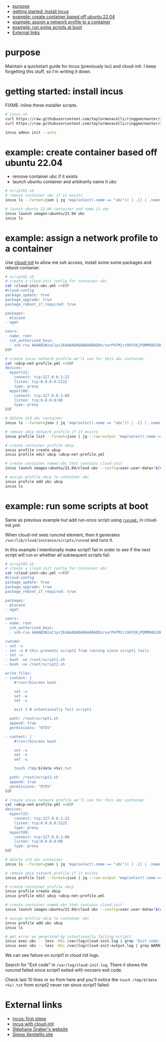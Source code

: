 <!--TOC-->

- [purpose](#purpose)
- [getting started: install incus](#getting-started-install-incus)
- [example: create container based off ubuntu 22.04](#example-create-container-based-off-ubuntu-2204)
- [example: assign a network profile to a container](#example-assign-a-network-profile-to-a-container)
- [example: run some scripts at boot](#example-run-some-scripts-at-boot)
- [External links](#external-links)

<!--TOC-->

# purpose

Maintain a quickstart guide for incus (previously lxc) and cloud-init.  I keep forgetting this stuff, so I'm writing it down.

# getting started: install incus

FIXME: inline these installer scripts.

```bash
# incus.sh
curl https://raw.githubusercontent.com/taylormonacelli/ringgem/master/install-kibbly-stable-sources-on-ubuntu.sh | sudo bash
curl https://raw.githubusercontent.com/taylormonacelli/ringgem/master/install-incus-on-ubuntu.sh | sudo bash

incus admin init --auto
```

# example: create container based off ubuntu 22.04


- remove container ubc if it exists
- launch ubuntu container and arbitrarily name it ubc


```bash
# script01.sh
# remove container ubc if it exists
incus ls --format=json | jq 'map(select(.name == "ubc")) | .[] | .name' | xargs --no-run-if-empty -I {} incus delete --force {}

# launch ubuntu 22.04 container and name it ubc
incus launch images:ubuntu/22.04 ubc
incus ls
```


# example: assign a network profile to a container


Use [cloud-init](https://cloudinit.readthedocs.io/en/latest/howto/run_cloud_init_locally.html#lxd) to allow me ssh access, install some some packages and reboot contanier.


```bash
# script02.sh
# create a cloud-init config for container ubc
cat >cloud-init-ubc.yml <<EOF
#cloud-config
package_update: true
package_upgrade: true
package_reboot_if_required: true

packages:
- mlocate
- wget

users:
- name: root
  ssh_authorized_keys:
  - ssh-rsa AAAAB3NzaC1yc2EAAAADAQABAAABAQDn/xarP47M2rz9UtE6jPQMMhBDJOKbWa1LJ/JRD6G6d3KNekq0rl65e7+0keIXrH7+rkVHn1jtqbHdXiDR1EngjcX1IAZyosmIqkTj9MAVTc+ZmoOLiJZYxCZ812Abnai/CM3Q77cQIFHUP/wb0fFdsGx9Szfobdb722K4jxvbyYwjMGJUHWmdFYpwPz7bqzX/s+3Ij9SPyQG9jT66tVmcIjiEloLgWF2DztT31OpvJHrtn/JuB8GDtNEsBezw+ga1ubUGjvCZ4z2iauB2kjesh2nhM0xpBDt9pthKGBoTr36gxJyhzUJk0pGbfJIkaxuf8mBnIxibR0+B1B8hT4GP tom
EOF

# create incus network profile we'll use for this ubc container
cat >ubcp-net-profile.yml <<EOF
devices:
  myport22:
    connect: tcp:127.0.0.1:22
    listen: tcp:0.0.0.0:2222
    type: proxy
  myport80:
    connect: tcp:127.0.0.1:80
    listen: tcp:0.0.0.0:80
    type: proxy
EOF

# delete old ubc container
incus ls --format=json | jq 'map(select(.name == "ubc")) | .[] | .name' | xargs --no-run-if-empty -I {} incus delete --force {}

# remove ubcp network profile if it exists
incus profile list --format=json | jq --raw-output 'map(select(.name == "ubcp") | .name) | .[]' | xargs --no-run-if-empty --max-args=1 incus profile delete

# create container profile ubcp
incus profile create ubcp
incus profile edit ubcp <ubcp-net-profile.yml

# create container named ubc that contains cloud-init
incus launch images:ubuntu/22.04/cloud ubc --config=user.user-data="$(cat cloud-init-ubc.yml)"

# assign profile ubcp to container ubc
incus profile add ubc ubcp
incus ls
```


# example: run some scripts at boot


Same as previous example but add run-once script using [`runcmd:`](https://cloudinit.readthedocs.io/en/latest/reference/examples.html#run-commands-on-first-boot) in cloud-init.yml.

When cloud-init sees runcmd element, then it generates `/var/lib/cloud/instance/scripts/runcmd` and runs it.

In this example I intentionally make script1 fail in order to see if the next script will run or whether all subsequent scripts fail.


```bash
# script03.sh
# create a cloud-init config for container ubc
cat >cloud-init-ubc.yml <<EOF
#cloud-config
package_update: true
package_upgrade: true
package_reboot_if_required: true

packages:
- mlocate
- wget

users:
- name: root
  ssh_authorized_keys:
  - ssh-rsa AAAAB3NzaC1yc2EAAAADAQABAAABAQDn/xarP47M2rz9UtE6jPQMMhBDJOKbWa1LJ/JRD6G6d3KNekq0rl65e7+0keIXrH7+rkVHn1jtqbHdXiDR1EngjcX1IAZyosmIqkTj9MAVTc+ZmoOLiJZYxCZ812Abnai/CM3Q77cQIFHUP/wb0fFdsGx9Szfobdb722K4jxvbyYwjMGJUHWmdFYpwPz7bqzX/s+3Ij9SPyQG9jT66tVmcIjiEloLgWF2DztT31OpvJHrtn/JuB8GDtNEsBezw+ga1ubUGjvCZ4z2iauB2kjesh2nhM0xpBDt9pthKGBoTr36gxJyhzUJk0pGbfJIkaxuf8mBnIxibR0+B1B8hT4GP tom

runcmd:
- set -x
- set -e # this prevents script2 from running since script1 fails
- set -u
- bash -xe /root/script1.sh
- bash -xe /root/script2.sh

write_files:
- content: |
    #!/usr/bin/env bash

    set -x
    set -e
    set -u

    exit 1 # intentionally fail script1

  path: /root/script1.sh
  append: true
  permissions: "0755"

- content: |
    #!/usr/bin/env bash

    set -x
    set -e
    set -u

    touch /tmp/$(date +%s).txt

  path: /root/script2.sh
  append: true
  permissions: "0755"
EOF

# create incus network profile we'll use for this ubc container
cat >ubcp-net-profile.yml <<EOF
devices:
  myport22:
    connect: tcp:127.0.0.1:22
    listen: tcp:0.0.0.0:2222
    type: proxy
  myport80:
    connect: tcp:127.0.0.1:80
    listen: tcp:0.0.0.0:80
    type: proxy
EOF

# delete old ubc container
incus ls --format=json | jq 'map(select(.name == "ubc")) | .[] | .name' | xargs --no-run-if-empty -I {} incus delete --force {}

# remove ubcp network profile if it exists
incus profile list --format=json | jq --raw-output 'map(select(.name == "ubcp") | .name) | .[]' | xargs --no-run-if-empty --max-args=1 incus profile delete

# create container profile ubcp
incus profile create ubcp
incus profile edit ubcp <ubcp-net-profile.yml

# create container named ubc that contains cloud-init
incus launch images:ubuntu/22.04/cloud ubc --config=user.user-data="$(cat cloud-init-ubc.yml)"

# assign profile ubcp to container ubc
incus profile add ubc ubcp
incus ls

# get error we generated by intentionally failing script1
incus exec ubc -- less -RSi /var/log/cloud-init.log | grep 'Exit code:'
incus exec ubc -- less -RSi /var/log/cloud-init-output.log | grep WARNING
```

We can see failure on script1 in cloud init logs.

Search for "Exit code" in `/var/log/cloud-init.log`.  There it shows the runcmd failed since script1 exited with nonzero exit code.

Check last 10 lines or so from here and you'll notice the `touch /tmp/$(date +%s).txt` from script2 never ran since script1 failed.


# External links
- [incus: first steps](https://linuxcontainers.org/incus/docs/main/tutorial/first_steps/)
- [incus with cloud-init](https://linuxcontainers.org/incus/docs/main/cloud-init/)
- [Stéphane Graber's website](https://stgraber.org/)
- [Simos Xenitellis site](https://blog.simos.info/)
